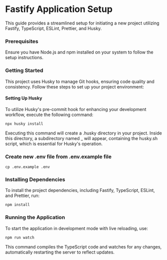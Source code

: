 # Fastify Application Setup

This guide provides a streamlined setup for initiating a new project utilizing Fastify, TypeScript, ESLint, Prettier,
and Husky.

### Prerequisites

Ensure you have Node.js and npm installed on your system to follow the setup instructions.

### Getting Started

This project uses Husky to manage Git hooks, ensuring code quality and consistency. Follow these steps to set up your
project environment:

#### Setting Up Husky

To utilize Husky's pre-commit hook for enhancing your development workflow, execute the following command:

```
npx husky install
```

Executing this command will create a .husky directory in your project. Inside this directory, a subdirectory named \_
will appear, containing the husky.sh script, which is essential for Husky's operation.

### Create new .env file from .env.example file

```
cp .env.example .env
```

### Installing Dependencies

To install the project dependencies, including Fastify, TypeScript, ESLint, and Prettier, run:

```
npm install
```

### Running the Application

To start the application in development mode with live reloading, use:

```
npm run watch
```

This command compiles the TypeScript code and watches for any changes, automatically restarting the server to reflect
updates.
